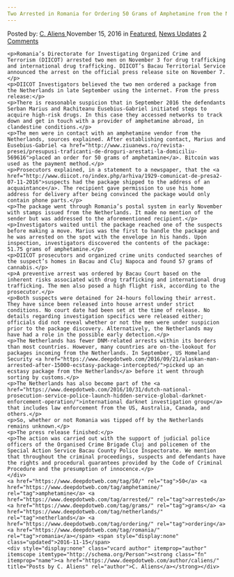 ```yaml
---
Two Arrested in Romania for Ordering 50 Grams of Amphetamine from the Netherlands"
---
```

<article class="post-listing post-16428 post type-post status-publish format-standard has-post-thumbnail hentry  tag-1447 tag-amphetamine tag-grams tag-netherlands tag-ordering tag-romania">
    <div class="post-inner">
        <span>Posted by: <a href="https://www.deepdotweb.com/author/caliens/" title="">C. Aliens </a></span>
    <span>November 15, 2016</span>
    <span>in <a href="https://www.deepdotweb.com/category/deepdot-news/" rel="category tag">Featured</a>, <a href="https://www.deepdotweb.com/category/news-updates/" rel="category tag">News Updates</a></span>
    <span><a href="https://www.deepdotweb.com/2016/11/15/two-arrested-romania-ordering-50-grams-amphetamine-netherlands/#comments">2 Comments</a></span>
    </p>
    <div class="clear"></div>
    
    <p>Romania’s Directorate for Investigating Organized Crime and Terrorism (DIICOT) arrested two men on November 3 for drug trafficking and international drug trafficking. DIICOT’s Bacau Territorial Service announced the arrest on the official press release site on November 7.</p>
    <p>DIICOT Investigators believed the two men ordered a package from the Netherlands in late September using the internet. From the press release:</p>
    <p>There is reasonable suspicion that in September 2016 the defendants Serban Marius and Rachiteanu Eusebius-Gabriel initiated steps to acquire high-risk drugs. In this case they accessed networks to track down and get in touch with a provider of amphetamine abroad, in clandestine conditions.</p>
    <p>The men were in contact with an amphetamine vendor from the Netherlands, sources explained. After establishing contact, Marius and Eusebius-Gabriel <a href="http://www.ziuanews.ro/revista-presei/presupusi-traficanti-de-droguri-arestati-la-domiciliu-569616">placed an order for 50 grams of amphetamine</a>. Bitcoin was used as the payment method.</p>
    <p>Prosecutors explained, in a statement to a newspaper, that the <a href="http://www.diicot.ro/index.php/arhiva/1929-comunicat-de-presa2-07-11-2016">suspects had the package shipped to the address of an acquaintance</a>. The recipient gave permission to use his home address for delivery after being convinced the package would only contain phone parts.</p>
    <p>The package went through Romania’s postal system in early November with stamps issued from the Netherlands. It made no mention of the sender but was addressed to the aforementioned recipient.</p>
    <p>Investigators waited until the package reached one of the suspects before making a move. Marius was the first to handle the package and he was arrested on the spot with the envelope in his hands. Upon inspection, investigators discovered the contents of the package: 51.75 grams of amphetamine.</p>
    <p>DIICOT prosecutors and organized crime units conducted searches of the suspect’s homes in Bacau and Cluj Napoca and found 57 grams of cannabis.</p>
    <p>A preventive arrest was ordered by Bacau Court based on the inherent risks associated with drug trafficking and international drug trafficking. The men also posed a high flight risk, according to the prosecutor.</p>
    <p>Both suspects were detained for 24-hours following their arrest. They have since been released into house arrest under strict conditions. No court date had been set at the time of release. No details regarding investigation specifics were released either; officials did not reveal whether or not the men were under suspicion prior to the package discovery. Alternatively, the Netherlands may have had a role in the possible early detection.</p>
    <p>The Netherlands has fewer DNM-related arrests within its borders than most countries. However, many countries are on-the-lookout for packages incoming from the Netherlands. In September, US Homeland Security <a href="https://www.deepdotweb.com/2016/09/21/alaskan-man-arrested-after-15000-ecstasy-package-intercepted/">picked up an ecstasy package from the Netherlands</a> before it went through sorting by customs.</p>
    <p>The Netherlands has also become part of the <a href="https://www.deepdotweb.com/2016/10/31/dutch-national-prosecution-service-police-launch-hidden-service-global-darknet-enforcement-operation/">international darknet investigation group</a> that includes law enforcement from the US, Australia, Canada, and others.</p>
    <p>So, whether or not Romania was tipped off by the Netherlands remains unknown.</p>
    <p>The press release finished:</p>
    <p>The action was carried out with the support of judicial police officers of the Organised Crime Brigade Cluj and policemen of the Special Action Service Bacau County Police Inspectorate. We mention that throughout the criminal proceedings, suspects and defendants have the rights and procedural guarantees provided by the Code of Criminal Procedure and the presumption of innocence.</p>
    </div>
    <a href="https://www.deepdotweb.com/tag/50/" rel="tag">50</a> <a href="https://www.deepdotweb.com/tag/amphetamine/" rel="tag">amphetamine</a> <a href="https://www.deepdotweb.com/tag/arrested/" rel="tag">arrested</a> <a href="https://www.deepdotweb.com/tag/grams/" rel="tag">grams</a> <a href="https://www.deepdotweb.com/tag/netherlands/" rel="tag">netherlands</a> <a href="https://www.deepdotweb.com/tag/ordering/" rel="tag">ordering</a> <a href="https://www.deepdotweb.com/tag/romania/" rel="tag">romania</a></span> <span style="display:none" class="updated">2016-11-15</span>
    <div style="display:none" class="vcard author" itemprop="author" itemscope itemtype="http://schema.org/Person"><strong class="fn" itemprop="name"><a href="https://www.deepdotweb.com/author/caliens/" title="Posts by C. Aliens" rel="author">C. Aliens</a></strong></div>
    
